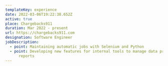```yaml
---
templateKey: experience
date: 2022-03-06T19:22:38.652Z
active: true
place: Chargebacks911
duration: Mar 2022 - present
url: https://chargebacks911.com
designation: Software Engineer
jobDescription:
  - point: Maintaining automatic jobs with Selenium and Python
  - point: Developing new features for internal tools to manage data processing and
      reports
---
```

